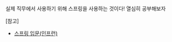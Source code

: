 실제 직무에서 사용하기 위해 스프링을 사용하는 것이다! 열심히 공부해보자

[참고]
- [스프링 입문(인프런)](https://www.inflearn.com/course/%EC%8A%A4%ED%94%84%EB%A7%81-%EC%9E%85%EB%AC%B8-%EC%8A%A4%ED%94%84%EB%A7%81%EB%B6%80%ED%8A%B8)
